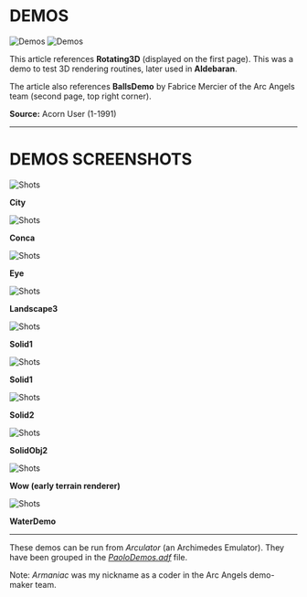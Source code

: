 # DEMOS

![Demos](Demos1.jpg)
![Demos](Demos2.jpg)

This article references **Rotating3D** (displayed on the first page). This was a demo to test 3D rendering routines, later used in **Aldebaran**.

The article also references **BallsDemo** by Fabrice Mercier of the Arc Angels team (second page, top right corner).

**Source:** Acorn User (1-1991)

---

# DEMOS SCREENSHOTS

![Shots](screenshots/Rotating3D/City.jpg)

**City**

![Shots](screenshots/Rotating3D/Conca.jpg)

**Conca**

![Shots](screenshots/Rotating3D/Eye.jpg)

**Eye**

![Shots](screenshots/Rotating3D/Landscape3.jpg)

**Landscape3**

![Shots](screenshots/Rotating3D/Solid1.jpg)

**Solid1**

![Shots](screenshots/Rotating3D/Solid1b.jpg)

**Solid1**

![Shots](screenshots/Rotating3D/Solid2.jpg)

**Solid2**

![Shots](screenshots/Rotating3D/SolidObj2.jpg)

**SolidObj2**

![Shots](screenshots/Rotating3D/wow.jpg)

**Wow (early terrain renderer)**

![Shots](screenshots/WaterDemo.jpg)

**WaterDemo**

---

These demos can be run from _Arculator_ (an Archimedes Emulator). They have been grouped in the [_PaoloDemos.adf_](/../../Demos/PaoloDemos.zip) file.

Note: _Armaniac_ was my nickname as a coder in the Arc Angels demo-maker team.
